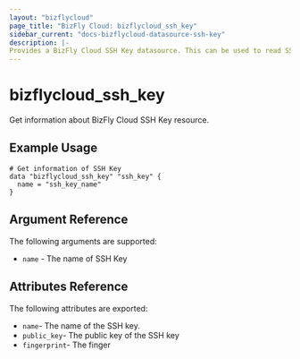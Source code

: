 ```yaml
---
layout: "bizflycloud"
page_title: "BizFly Cloud: bizflycloud_ssh_key"
sidebar_current: "docs-bizflycloud-datasource-ssh-key"
description: |-
Provides a BizFly Cloud SSH Key datasource. This can be used to read SSH Key.
---
```


# bizflycloud\_ssh\_key

Get information about BizFly Cloud SSH Key resource.

## Example Usage

```hcl
# Get information of SSH Key
data "bizflycloud_ssh_key" "ssh_key" {
  name = "ssh_key_name"
}
```

## Argument Reference

The following arguments are supported:

* `name` - The name of SSH Key

## Attributes Reference

The following attributes are exported:

* `name`- The name of the SSH key.
* `public_key`- The public key of the SSH key
* `fingerprint`- The finger